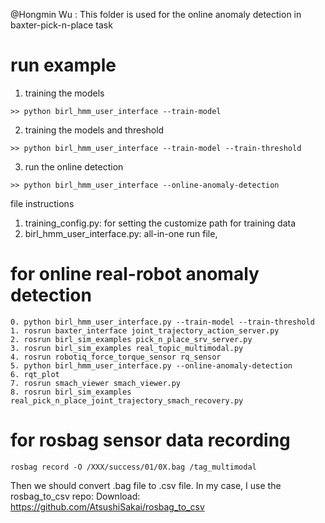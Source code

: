 @Hongmin Wu : This folder is used for the online anomaly detection in baxter-pick-n-place task
# run example 
1. training the models
```
>> python birl_hmm_user_interface --train-model 
```
2. training the models and threshold
```
>> python birl_hmm_user_interface --train-model --train-threshold
```
3. run the online detection
```
>> python birl_hmm_user_interface --online-anomaly-detection
```

file instructions
1. training_config.py: for setting the customize path for training data
2. birl_hmm_user_interface.py: all-in-one run file,



# for online real-robot anomaly detection
```
0. python birl_hmm_user_interface.py --train-model --train-threshold
1. rosrun baxter_interface joint_trajectory_action_server.py
2. rosrun birl_sim_examples pick_n_place_srv_server.py
3. rosrun birl_sim_examples real_topic_multimodal.py
4. rosrun robotiq_force_torque_sensor rq_sensor
5. python birl_hmm_user_interface.py --online-anomaly-detection
6. rqt_plot
7. rosrun smach_viewer smach_viewer.py
8. rosrun birl_sim_examples real_pick_n_place_joint_trajectory_smach_recovery.py
```

# for rosbag sensor data recording
    rosbag record -O /XXX/success/01/0X.bag /tag_multimodal
Then we should convert .bag file to .csv file. In my case, I use the rosbag_to_csv repo:
Download: https://github.com/AtsushiSakai/rosbag_to_csv
